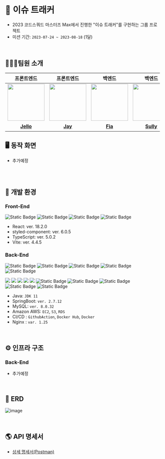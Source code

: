 # 🐝 이슈 트래커
- 2023 코드스쿼드 마스터즈 Max에서 진행한 "이슈 트래커"를 구현하는 그룹 프로젝트
- 미션 기간: `2023-07-24 ~ 2023-08-18` (1달)

<br/>

## 🧑🏻‍💻팀원 소개

|                                                       프론트엔드                                                       |                                                      프론트엔드                                                      |                                                       백엔드                                                       |                                                       백엔드                                                       |                                                         백엔드                                                         |                                                               백엔드                                                               |
|:-----------------------------------------------------------------------------------------------------------------:|:---------------------------------------------------------------------------------------------------------------:|:---------------------------------------------------------------------------------------------------------------:|:---------------------------------------------------------------------------------------------------------------:|:-------------------------------------------------------------------------------------------------------------------:|:-------------------------------------------------------------------------------------------------------------------------------:|
| <a href="https://github.com/hjsong333"><img src = "https://avatars.githubusercontent.com/u/60080167?v=4" width="120px;"> | <a href="https://github.com/altmit"><img src = "https://avatars.githubusercontent.com/u/41321198?v=4" width="120px;"> | <a href="https://github.com/yeonise"><img src = "https://avatars.githubusercontent.com/u/105152276?v=4" width="120px;"> | <a href="https://github.com/won4885"><img src = "https://avatars.githubusercontent.com/won4885" width="120px;"> | <a href="https://github.com/Jeongwisdom"><img src = "https://avatars.githubusercontent.com/u/108439935?v=4" width="120px;"> | <a href="https://github.com/yonghwankim-dev"><img src = "https://avatars.githubusercontent.com/yonghwankim-dev" width="120px;"> |                                         |                                         |
|                                     [**Jello**](https://github.com/hjsong333)                                      |                                      [**Jay**](https://github.com/altmit)                                      |                                      [**Fia**](https://github.com/yeonise)                                      |                                     [**Sully**](https://github.com/won4885)                                     |                                       [**위즈**](https://github.com/Jeongwisdom)                                        |                                         [**네모네모**](https://github.com/yonghwankim-dev)                                          |


## 🖥️ 동작 화면

- 추가예정

<br/>

<br/>

## 🔧️ 개발 환경
### Front-End
![Static Badge](https://img.shields.io/badge/React-18.2.0-Blue)
![Static Badge](https://img.shields.io/badge/Styled_Component-6.0.5-Green)
![Static Badge](https://img.shields.io/badge/TypeScript-5.0.2-Green)
![Static Badge](https://img.shields.io/badge/Vite-4.4.5-Green)

- React: ver. 18.2.0
- styled-component: ver. 6.0.5
- TypeScript: ver. 5.0.2
- Vite: ver. 4.4.5

### Back-End
![Static Badge](https://img.shields.io/badge/Java-11-Green)
![Static Badge](https://img.shields.io/badge/SpringBoot-2.7.12-Green)
![Static Badge](https://img.shields.io/badge/MySQL-8.0.32-Green)
![Static Badge](https://img.shields.io/badge/EC2-t2_micro-Green)
![Static Badge](https://img.shields.io/badge/S3-Green)

![](https://img.shields.io/badge/Java-007396?style=flat&logo=Java&logoColor=white)
![](https://img.shields.io/badge/SpringBoot-6DB33F?style=flat&logo=SpringBoot&logoColor=white)
![](https://img.shields.io/badge/MySQL-4479A1?style=flat&logo=MySQL&logoColor=white)
![](https://img.shields.io/badge/Amazon_AWS-232F3E?style=flat&logo=amazonaws)
![](https://img.shields.io/badge/GitActions-2088FF?style=flat&logo=githubactions&logoColor=white)
![Static Badge](https://img.shields.io/badge/RDS-t3_micro-Green)
![Static Badge](https://img.shields.io/badge/GithubAction-Green)
![Static Badge](https://img.shields.io/badge/DockerHub-Green)
![Static Badge](https://img.shields.io/badge/Docker-Green)
![Static Badge](https://img.shields.io/badge/Nginx-1.25-Green)


- Java: `JDK 11`
- SpringBoot: `ver. 2.7.12`
- MySQL: `ver. 8.0.32`
- Amazon AWS: `EC2`, `S3`, `RDS`
- CI/CD : `GithubAction`, `Docker Hub`, `Docker`
- Nginx : `var. 1.25`

<br/>

## ⚙️ 인프라 구조
### Back-End
- 추가예정

<br/>

## 💾 ERD

![image](https://github.com/masters2023-3rd-project-bugbusters/issue-tracker-max/assets/33227831/ad126426-947b-497e-b8e4-20298d3fb151)

<br/>

## 🌎 API 명세서
- [상세 명세서(Postman)](https://documenter.getpostman.com/view/28214560/2s9XxsUvj6)

